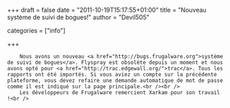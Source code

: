 
+++
draft = false
date = "2011-10-19T15:17:55+01:00"
title = "Nouveau système de suivi de bogues!"
author = "Devil505"

categories = ["info"]

+++

        Nous avons un nouveau <a href="http://bugs.frugalware.org">système de suivi de bogues</a>. Flyspray est obsolète depuis un moment et nous avons opté pour <a href="http://trac.edgewall.org/">trac</a>. Tous les rapports ont été importés. Si vous aviez un compte sur la précédente plateforme, vous devez refaire une demande automatique de mot de passe comme il est indiqué sur la page principale.<br /><br />
        Les développeurs de Frugalware remercient Xarkam pour son travail !<br />
            
        